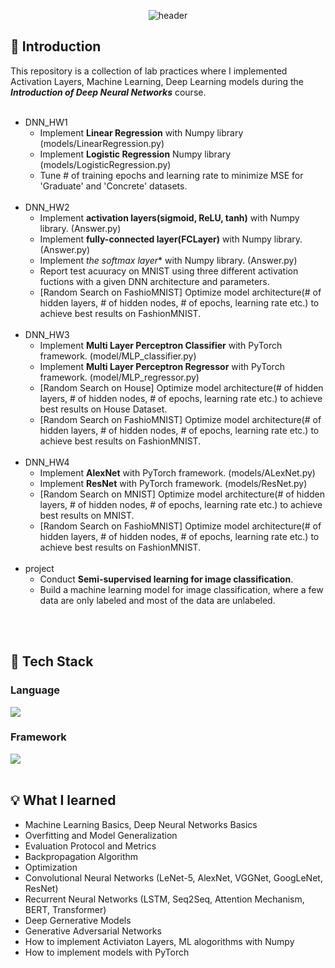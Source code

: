 
<div align="center">
  
  <!--Header-->
  ![header](https://capsule-render.vercel.app/api?type=soft&color=auto&text=Deep%20Neural%20Networks)
  
</div>
<div>

  ## 📌 Introduction
  This repository is a collection of lab practices where I implemented Activation Layers, Machine Learning, Deep Learning models during the <i><strong>Introduction of Deep Neural Networks</strong></i> course.<br/><br/>
  
  - DNN_HW1
    - Implement **Linear Regression** with Numpy library (models/LinearRegression.py)
    - Implement **Logistic Regression** Numpy library (models/LogisticRegression.py)
    - Tune # of training epochs and learning rate to minimize MSE for 'Graduate' and 'Concrete' datasets.
    <br/>
  - DNN_HW2
    - Implement **activation layers(sigmoid, ReLU, tanh)** with Numpy library. (Answer.py)
    - Implement **fully-connected layer(FCLayer)** with Numpy library. (Answer.py)
    - Implement *the softmax layer** with Numpy library. (Answer.py)
    - Report test acuuracy on MNIST using three different activation fuctions with a given DNN architecture and parameters.
    - [Random Search on FashioMNIST] Optimize model architecture(# of hidden layers, # of hidden nodes, # of epochs, learning rate etc.) to achieve best results on FashionMNIST.
    <br/>
  - DNN_HW3
    - Implement **Multi Layer Perceptron Classifier** with PyTorch framework. (model/MLP_classifier.py)
    - Implement **Multi Layer Perceptron Regressor** with PyTorch framework. (model/MLP_regressor.py)
    - [Random Search on House] Optimize model architecture(# of hidden layers, # of hidden nodes, # of epochs, learning rate etc.) to achieve best results on House Dataset.
    - [Random Search on FashioMNIST] Optimize model architecture(# of hidden layers, # of hidden nodes, # of epochs, learning rate etc.) to achieve best results on FashionMNIST.
    <br/>
  - DNN_HW4
    - Implement **AlexNet** with PyTorch framework. (models/ALexNet.py)
    - Implement **ResNet** with PyTorch framework. (models/ResNet.py)
    - [Random Search on MNIST] Optimize model architecture(# of hidden layers, # of hidden nodes, # of epochs, learning rate etc.) to achieve best results on MNIST.
    - [Random Search on FashioMNIST] Optimize model architecture(# of hidden layers, # of hidden nodes, # of epochs, learning rate etc.) to achieve best results on FashionMNIST.
    <br/>
  - project
    - Conduct **Semi-supervised learning for image classification**.
    - Build a machine learning model for image classification, where a few data are only labeled and most of the data are unlabeled.
  <br/>
  <br/>
  
  ## 🔧 Tech Stack
  ### Language
  <!--Python-->
  <img src="https://img.shields.io/badge/Python-3776AB?style=flat-square&logo=Python&logoColor=white"/>
  
  ### Framework
  <!--Pytorch-->
  <img src="https://img.shields.io/badge/Pytorch-EE4C2C?style=flat-square&logo=Pytorch&logoColor=white"/>
  <br/>
  <br/>
  
  ## 💡 What I learned
  - Machine Learning Basics, Deep Neural Networks Basics
  - Overfitting and Model Generalization
  - Evaluation Protocol and Metrics
  - Backpropagation Algorithm
  - Optimization
  - Convolutional Neural Networks (LeNet-5, AlexNet, VGGNet, GoogLeNet, ResNet)
  - Recurrent Neural Networks (LSTM, Seq2Seq, Attention Mechanism, BERT, Transformer)
  - Deep Gernerative Models
  - Generative Adversarial Networks
  - How to implement Activiaton Layers, ML alogorithms with Numpy
  - How to implement models with PyTorch
</div>

